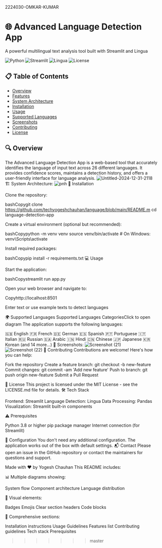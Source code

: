 
2224030-OMKAR-KUMAR 

# 🌐 Advanced Language Detection App 

A powerful multilingual text analysis tool built with Streamlit and Lingua

![Python](https://img.shields.io/badge/Python-3.8%2B-blue)
![Streamlit](https://img.shields.io/badge/Streamlit-1.31.0-red)
![Lingua](https://img.shields.io/badge/Lingua-1.3.2-green)
![License](https://img.shields.io/badge/License-MIT-yellow)

## 📋 Table of Contents
- [Overview](#-overview)
- [Features](#-features)
- [System Architecture](#-system-architecture)
- [Installation](#-installation)
- [Usage](#-usage)
- [Supported Languages](#-supported-languages)
- [Screenshots](#-screenshots)
- [Contributing](#-contributing)
- [License](#-license)

## 🔍 Overview

The Advanced Language Detection App is a web-based tool that accurately identifies the language of input text across 26 different languages. It provides confidence scores, maintains a detection history, and offers a user-friendly interface for language analysis.
![Untitled-2024-12-31-2118](https://github.com/user-attachments/assets/d57eeddb-11c5-493f-866d-426746e13109)
🏗 System Architecture:
![pnh](https://github.com/user-attachments/assets/af505e54-215c-4ba6-892b-a31aba858b74)
🚀 Installation

Clone the repository:

bashCopygit clone https://github.com/techyogeshchauhan/language/blob/main/README.m
cd language-detection-app

Create a virtual environment (optional but recommended):

bashCopypython -m venv venv
source venv/bin/activate  # On Windows: venv\Scripts\activate

Install required packages:

bashCopypip install -r requirements.txt
💻 Usage

Start the application:

bashCopystreamlit run app.py

Open your web browser and navigate to:

Copyhttp://localhost:8501

Enter text or use example texts to detect languages

🌍 Supported Languages
Supported Languages CategoriesClick to open diagram
The application supports the following languages:

🇬🇧 English
🇫🇷 French
🇩🇪 German
🇪🇸 Spanish
🇵🇹 Portuguese
🇮🇹 Italian
🇷🇺 Russian
🇸🇦 Arabic
🇮🇳 Hindi
🇨🇳 Chinese
🇯🇵 Japanese
🇰🇷 Korean
(and 14 more...)
📸 Screenshots:
![Screenshot (21)](https://github.com/user-attachments/assets/d21b07a4-6c1b-4c8b-a0c9-42570bb8b106)
![Screenshot (22)](https://github.com/user-attachments/assets/52de1534-c8f3-480f-8723-a8455a6820fd)
🤝 Contributing
Contributions are welcome! Here's how you can help:

Fork the repository
Create a feature branch: git checkout -b new-feature
Commit changes: git commit -am 'Add new feature'
Push to branch: git push origin new-feature
Submit a Pull Request

📄 License
This project is licensed under the MIT License - see the LICENSE.md file for details.
🛠 Tech Stack

Frontend: Streamlit
Language Detection: Lingua
Data Processing: Pandas
Visualization: Streamlit built-in components

⚠️ Prerequisites

Python 3.8 or higher
pip package manager
Internet connection (for Streamlit)

🔧 Configuration
You don't need any additional configuration. The application works out of the box with default settings.
📬 Contact
Please open an issue in the GitHub repository or contact the maintainers for questions and support.

Made with ❤️ by Yogesh Chauhan
</antArtifact>
This README includes:

📊 Multiple diagrams showing:

System flow
Component architecture
Language distribution


🎨 Visual elements:

Badges
Emojis
Clear section headers
Code blocks


📝 Comprehensive sections:

Installation instructions
Usage Guidelines
Features list
Contributing guidelines
Tech stack
Prerequisites





>>>>>>> master
